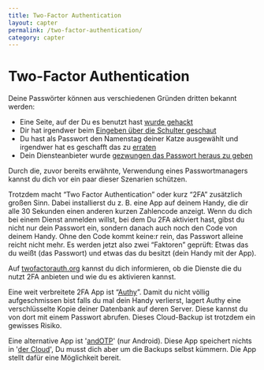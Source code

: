 ```yaml
---
title: Two-Factor Authentication
layout: capter
permalink: /two-factor-authentication/
category: capter
---
```

# Two-Factor Authentication
Deine Passwörter können aus verschiedenen Gründen dritten bekannt werden:
  - Eine Seite, auf der Du es benutzt hast [wurde gehackt](https://www.zeit.de/digital/datenschutz/2019-01/datenleak-email-passwoerter-internet-it-sicherheit) 
  - Dir hat irgendwer beim [Eingeben über die Schulter geschaut](https://en.wikipedia.org/wiki/Shoulder_surfing_(computer_security))
  - Du hast als Passwort den Namenstag deiner Katze ausgewählt und irgendwer hat es geschafft das zu [erraten](https://en.wikipedia.org/wiki/Brute-force_attack)
  - Dein Diensteanbieter wurde [gezwungen das Passwort heraus zu geben](https://netzpolitik.org/2020/bundesregierung-beschliesst-pflicht-zur-passwortherausgabe/)

Durch die, zuvor bereits erwähnte, Verwendung eines Passwortmanagers kannst du dich vor ein paar dieser Szenarien schützen.

Trotzdem macht “Two Factor Authentication” oder kurz “2FA” zusätzlich großen Sinn. Dabei installierst du z. B. eine App auf deinem Handy, die dir alle 30 Sekunden einen anderen kurzen Zahlencode anzeigt. Wenn du dich bei einem Dienst anmelden willst, bei dem Du 2FA aktiviert hast, gibst du nicht nur dein Passwort ein, sondern danach auch noch den Code von deinem Handy. Ohne den Code kommt keine:r rein, das Passwort alleine reicht nicht mehr. Es werden jetzt also zwei “Faktoren” geprüft: Etwas das du weißt (das Passwort) und etwas das du besitzt (dein Handy mit der App).

Auf [twofactorauth.org](https://twofactorauth.org/) kannst du dich informieren, ob die Dienste die du nutzt 2FA anbieten und wie du es aktivieren kannst. 

Eine weit verbreitete 2FA App ist “[Authy](https://www.authy.com/)”. Damit du nicht völlig aufgeschmissen bist falls du mal dein Handy verlierst, lagert Authy eine verschlüsselte Kopie deiner Datenbank auf deren Server. Diese kannst du von dort mit einem Passwort abrufen. Dieses Cloud-Backup ist trotzdem ein gewisses Risiko.

Eine alternative App ist '[andOTP](https://github.com/andOTP/andOTP)' (nur Android). Diese App speichert nichts in '[der Cloud](https://fsfe.org/contribute/promopics/thereisnocloud-bluecolor-preview.png)', Du musst dich aber um die Backups selbst kümmern. Die App stellt dafür eine Möglichkeit bereit.
